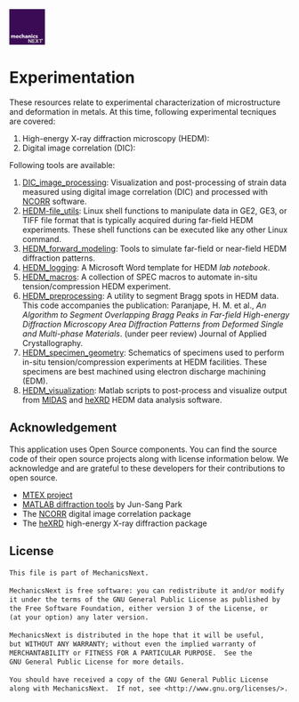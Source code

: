 <img src="https://github.com/MechanicsNext/MechanicsNext/blob/master/MeshnicsNext_Assets/mechanics_next_wordmark.png" width=64px>

# Experimentation

These resources relate to experimental characterization of microstructure and deformation in metals.
At this time, following experimental tecniques are covered:

1. High-energy X-ray diffraction microscopy (HEDM):
2. Digital image correlation (DIC):

Following tools are available:

1. [DIC_image_processing](https://github.com/MechanicsNext/MechanicsNext/tree/master/Experimentation/DIC_image_processing): Visualization and post-processing of strain data measured using digital image correlation (DIC) and processed with [NCORR](http://www.ncorr.com/) software.
2. [HEDM-file_utils](https://github.com/MechanicsNext/MechanicsNext/tree/master/Experimentation/HEDM_file_utils): Linux shell functions to manipulate data in GE2, GE3, or TIFF file format that is typically acquired during far-field HEDM experiments. These shell functions can be executed like any other Linux command.
3. [HEDM_forward_modeling](https://github.com/MechanicsNext/MechanicsNext/tree/master/Experimentation/HEDM_forward_modeling): Tools to simulate far-field or near-field HEDM diffraction patterns.
4. [HEDM_logging](https://github.com/MechanicsNext/MechanicsNext/tree/master/Experimentation/HEDM_logging): A Microsoft Word template for HEDM *lab notebook*.
5. [HEDM_macros](https://github.com/MechanicsNext/MechanicsNext/tree/master/Experimentation/HEDM_macros): A collection of SPEC macros to automate in-situ tension/compression HEDM experiment.
6. [HEDM_preprocessing](https://github.com/MechanicsNext/MechanicsNext/tree/master/Experimentation/HEDM_preprocessing): A utility to segment Bragg spots in HEDM data. This code accompanies the publication: Paranjape, H. M. et al., *An Algorithm to Segment Overlapping Bragg Peaks in Far-field High-energy Diffraction Microscopy Area Diffraction Patterns from Deformed Single and Multi-phase Materials*. (under peer review) Journal of Applied Crystallography.
7. [HEDM_specimen_geometry](https://github.com/MechanicsNext/MechanicsNext/tree/master/Experimentation/HEDM_specimen_geometry): Schematics of specimens used to perform in-situ tension/compression experiments at HEDM facilities. These specimens are best machined using electron discharge machining (EDM).
8. [HEDM_visualization](https://github.com/MechanicsNext/MechanicsNext/tree/master/Experimentation/HEDM_visualization): Matlab scripts to post-process and visualize output from [MIDAS](https://github.com/marinerhemant/MIDAS) and [heXRD](https://github.com/praxes/hexrd) HEDM data analysis software.

## Acknowledgement

This application uses Open Source components. You can find the source code of their open source projects along with license information below. We acknowledge and are grateful to these developers for their contributions to open source.
* [MTEX project](https://mtex-toolbox.github.io/)
* [MATLAB diffraction tools](https://github.com/junspark/matlab_tools) by Jun-Sang Park
* The [NCORR](http://ncorr.com/) digital image correlation package
* The [heXRD](https://github.com/praxes/hexrd) high-energy X-ray diffraction package

## License

    This file is part of MechanicsNext.

    MechanicsNext is free software: you can redistribute it and/or modify
    it under the terms of the GNU General Public License as published by
    the Free Software Foundation, either version 3 of the License, or
    (at your option) any later version.

    MechanicsNext is distributed in the hope that it will be useful,
    but WITHOUT ANY WARRANTY; without even the implied warranty of
    MERCHANTABILITY or FITNESS FOR A PARTICULAR PURPOSE.  See the
    GNU General Public License for more details.

    You should have received a copy of the GNU General Public License
    along with MechanicsNext.  If not, see <http://www.gnu.org/licenses/>.

